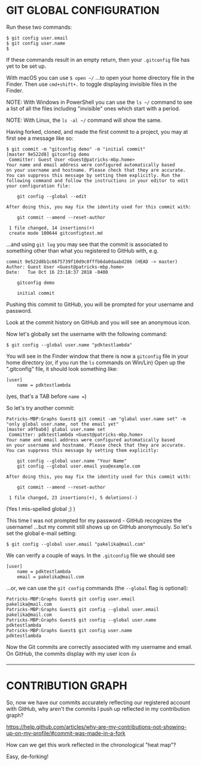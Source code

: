 # GIT GLOBAL CONFIGURATION

Run these two commands:

```
$ git config user.email
$ git config user.name
$
```

If these commands result in an empty return, then your `.gitconfig` file has yet to be set up.

With macOS you can use `$ open ~/` ...to open your home directory file in the Finder. Then use `cmd+shift+.` to toggle displaying invisible files in the Finder.

NOTE: With Windows in PowerShell you can use the `ls ~/` command to see a list of all the files including "invisible" ones which start with a period.

NOTE: With Linux, the `ls -al ~/` command will show the same.

Having forked, cloned, and made the first commit to a project, you may at first see a message like so:

```
$ git commit -m "gitconfig demo" -m "initial commit"
[master 9e522d8] gitconfig demo
 Committer: Guest User <Guest@patricks-mbp.home>
Your name and email address were configured automatically based
on your username and hostname. Please check that they are accurate.
You can suppress this message by setting them explicitly. Run the
following command and follow the instructions in your editor to edit
your configuration file:

    git config --global --edit

After doing this, you may fix the identity used for this commit with:

    git commit --amend --reset-author

 1 file changed, 14 insertions(+)
 create mode 100644 gitconfigtest.md
 ```

...and using `git log` you may see that the commit is associated to something other than what you registered to GitHub with, e.g.

```
commit 9e522d8b1c6675739f10d9c0fffb6da0daabd286 (HEAD -> master)
Author: Guest User <Guest@patricks-mbp.home>
Date:   Tue Oct 16 23:18:37 2018 -0400

    gitconfig demo

    initial commit

```

Pushing this commit to GitHub, you will be prompted for your username and password.

Look at the commit history on GitHub and you will see an anonymous icon.

Now let's globally set the username with the following command:

`$ git config --global user.name "pdktestlambda"`

You will see in the Finder window that there is now a `gitconfig` file in your home directory (or, if you run the `ls` commands on Win/Lin) Open up the ".gitconfig" file, it should look something like:
```
[user]
	name = pdktestlambda
```

(yes, that's a TAB before `name =`)

So let's try another commit:
```
Patricks-MBP:Graphs Guest$ git commit -am "glabal user.name set" -m "only global user.name, not the email yet"
[master a9fbab8] glabal user.name set
 Committer: pdktestlambda <Guest@patricks-mbp.home>
Your name and email address were configured automatically based
on your username and hostname. Please check that they are accurate.
You can suppress this message by setting them explicitly:

    git config --global user.name "Your Name"
    git config --global user.email you@example.com

After doing this, you may fix the identity used for this commit with:

    git commit --amend --reset-author

 1 file changed, 23 insertions(+), 5 deletions(-)
 ```
(Yes I mis-spelled global ;) )

This time I was not prompted for my password - GitHub recognizes the username! ...but my commit still shows up on GitHub anonymously. So let's set the global e-mail setting:

`$ git config --global user.email "pakelika@mail.com"`

We can verify a couple of ways. In the `.gitconfig` file we should see

```
[user]
	name = pdktestlambda
	email = pakelika@mail.com
```

...or, we can use the `git config` commands (the `--global` flag is optional):
```
Patricks-MBP:Graphs Guest$ git config user.email
pakelika@mail.com
Patricks-MBP:Graphs Guest$ git config --global user.email
pakelika@mail.com
Patricks-MBP:Graphs Guest$ git config --global user.name
pdktestlambda
Patricks-MBP:Graphs Guest$ git config user.name
pdktestlambda
```

Now the Git commits are correctly associated with my username and email. On GitHub, the commits display with my user icon :+1:

***

# CONTRIBUTION GRAPH

So, now we have our commits accurately reflecting our registered account with GitHub, why aren't the commits I push up reflected in my contribution graph?

https://help.github.com/articles/why-are-my-contributions-not-showing-up-on-my-profile/#commit-was-made-in-a-fork

How can we get this work reflected in the chronological "heat map"?

Easy, de-forking!
